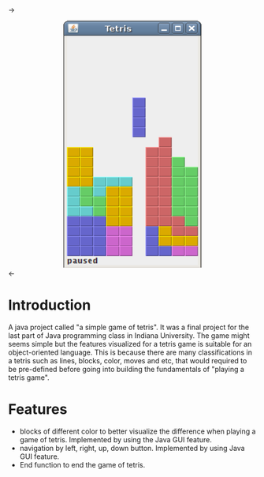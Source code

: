 
 -><center><img src="tetris_demo.png" height=500 width=280/></center><-
      




# Introduction

A java project called "a simple game of tetris". It was a final project for the last part of Java programming class in Indiana
University. The game might seems simple but the features visualized for a tetris game is suitable for an object-oriented language.
This is because there are many classifications in a tetris such as lines, blocks, color, moves and etc, that would required to be 
pre-defined before going into building the fundamentals of "playing a tetris game". 


# Features
* blocks of different color to better visualize the difference when playing a game of tetris.
  Implemented by using the Java GUI feature.
* navigation by left, right, up, down button. Implemented by using Java GUI feature.
* End function to end the game of tetris.